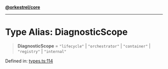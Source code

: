 [**@orkestrel/core**](../index.md)

***

# Type Alias: DiagnosticScope

> **DiagnosticScope** = `"lifecycle"` \| `"orchestrator"` \| `"container"` \| `"registry"` \| `"internal"`

Defined in: [types.ts:114](https://github.com/orkestrel/core/blob/076093e61b67cd3d4198b173439f047ddbc97abc/src/types.ts#L114)
